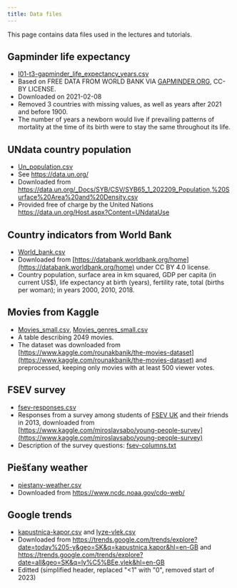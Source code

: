 ```yaml
---
title: Data files
---
```


This page contains data files used in the lectures and tutorials.

## Gapminder life expectancy

* [I01-t3-gapminder_life_expectancy_years.csv](./I01-t3-gapminder_life_expectancy_years.csv)
* Based on FREE DATA FROM WORLD BANK VIA [GAPMINDER.ORG](https://www.gapminder.org/data/), CC-BY LICENSE.
* Downloaded on 2021-02-08
* Removed 3 countries with missing values, as well as years after 2021 and before 1900.
* The number of years a newborn would live if prevailing patterns of mortality at the time of its birth were to stay the same throughout its life.

## UNdata country population

* [Un_population.csv](./Un_population.csv)
* See https://data.un.org/
* Downloaded from 
https://data.un.org/_Docs/SYB/CSV/SYB65_1_202209_Population,%20Surface%20Area%20and%20Density.csv
* Provided free of charge by the United Nations https://data.un.org/Host.aspx?Content=UNdataUse


## Country indicators from World Bank

* [World_bank.csv](./World_bank.csv)
* Downloaded from [https://databank.worldbank.org/home](https://databank.worldbank.org/home) under CC BY 4.0 license.
* Country population, surface area in km squared, GDP per capita (in current US$), life expectancy at birth (years), fertility rate, total (births per woman); in years 2000, 2010, 2018.

## Movies from Kaggle

* [Movies_small.csv](./Movies_small.csv), [Movies_genres_small.csv](./Movies_genres_small.csv)
* A table describing 2049 movies.
* The dataset was downloaded from [https://www.kaggle.com/rounakbanik/the-movies-dataset](https://www.kaggle.com/rounakbanik/the-movies-dataset) and preprocessed, keeping only movies with at least 500 viewer votes.

## FSEV survey

* [fsev-responses.csv](./fsev-responses.csv)
* Responses from a survey among students of [FSEV UK](https://fses.uniba.sk/en/) and their friends in 2013, downloaded from [https://www.kaggle.com/miroslavsabo/young-people-survey](https://www.kaggle.com/miroslavsabo/young-people-survey)
* Description of the survey questions: [fsev-columns.txt](./fsev-columns.txt)

## Piešťany weather

* [piestany-weather.csv](./piestany-weather.csv)
* Downloaded from https://www.ncdc.noaa.gov/cdo-web/

## Google trends

* [kapustnica-kapor.csv](./kapustnica-kapor.csv) and [lyze-vlek.csv](./lyze-vlek.csv)
* Downloaded from https://trends.google.com/trends/explore?date=today%205-y&geo=SK&q=kapustnica,kapor&hl=en-GB and https://trends.google.com/trends/explore?date=all&geo=SK&q=ly%C5%BEe,vlek&hl=en-GB
* Editted (simplified header, replaced "<1" with "0", removed start of 2023)

